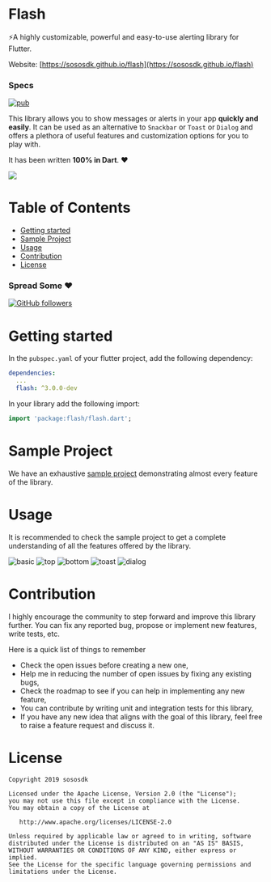 # Flash

⚡️A highly customizable, powerful and easy-to-use alerting library for
Flutter.

Website: [https://sososdk.github.io/flash](https://sososdk.github.io/flash)

### Specs
[![pub](https://img.shields.io/pub/v/flash.svg?style=flat)](https://pub.dev/packages/flash)


This library allows you to show messages or alerts in your app **quickly
and easily**. It can be used as an alternative to `Snackbar` or `Toast`
or `Dialog` and offers a plethora of useful features and customization
options for you to play with.

It has been written **100% in Dart**. ❤️

![](./doc/images/banner.png)

# Table of Contents
* [Getting started](#getting-started)
* [Sample Project](#sample-project)
* [Usage](#usage)
* [Contribution](#contribution)
* [License](#license)

### Spread Some :heart:
[![GitHub followers](https://img.shields.io/github/followers/sososdk.svg?style=social&label=Follow)](https://github.com/sososdk)

# Getting started

In the `pubspec.yaml` of your flutter project, add the following dependency:

```yaml
dependencies:
  ...
  flash: ^3.0.0-dev
```

In your library add the following import:

```dart
import 'package:flash/flash.dart';
```

# Sample Project
We have an exhaustive [sample project](./example) demonstrating almost
every feature of the library.

# Usage
It is recommended to check the sample project to get a complete
understanding of all the features offered by the library.

![basic](https://raw.githubusercontent.com/sososdk/tool/master/flash/basic.gif)
![top](https://raw.githubusercontent.com/sososdk/tool/master/flash/top.gif)
![bottom](https://raw.githubusercontent.com/sososdk/tool/master/flash/bottom.gif)
![toast](https://raw.githubusercontent.com/sososdk/tool/master/flash/toast.gif)
![dialog](https://raw.githubusercontent.com/sososdk/tool/master/flash/dialog.gif)

# Contribution

I highly encourage the community to step forward and improve this
library further. You can fix any reported bug, propose or implement new
features, write tests, etc.

Here is a quick list of things to remember
* Check the open issues before creating a new one,
* Help me in reducing the number of open issues by fixing any existing
  bugs,
* Check the roadmap to see if you can help in implementing any new
  feature,
* You can contribute by writing unit and integration tests for this
  library,
* If you have any new idea that aligns with the goal of this library,
  feel free to raise a feature request and discuss it.

# License

```
Copyright 2019 sososdk

Licensed under the Apache License, Version 2.0 (the "License");
you may not use this file except in compliance with the License.
You may obtain a copy of the License at

   http://www.apache.org/licenses/LICENSE-2.0

Unless required by applicable law or agreed to in writing, software
distributed under the License is distributed on an "AS IS" BASIS,
WITHOUT WARRANTIES OR CONDITIONS OF ANY KIND, either express or implied.
See the License for the specific language governing permissions and
limitations under the License.
